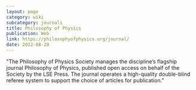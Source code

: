 ```yaml
---
layout: page
category: wiki
subcategory: journals
title: Philosophy of Physics
publication: Web
link: https://philosophyofphysics.org/journal/
date: 2022-08-20
---
```


"The Philosophy of Physics Society manages the discipline’s flagship journal Philosophy of Physics, published open access on behalf of the Society by the LSE Press. The journal operates a high-quality double-blind referee system to support the choice of articles for publication."
